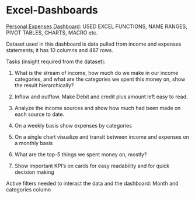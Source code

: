 # Excel-Dashboards

<a href="https://github.com/mdrsd97/Excel-Dashboards/blob/main/Personal%20Expenses%20Dashboard.xlsm">Personal Expenses Dashboard</a>: USED EXCEL FUNCTIONS, NAME RANGES, PIVOT TABLES, CHARTS, MACRO etc. 

Dataset used in this dashboard is data pulled from income and expenses statements; it has 10 columns and 487 rows.

Tasks (insight required from the dataset):

1) What is the stream of income, how much do we make in our income categories, and what are the categories we spent this money on, show the result hierarchically?

2) Inflow and outflow. Make Debit and credit plus amount left easy to read.

3) Analyze the income sources and show how much had been made on each source to date.

4) On a weekly basis show expenses by categories

5) On a single chart visualize and transit between income and expenses on a monthly basis

6) What are the top-5 things we spent money on, mostly?

7) Show important KPI’s on cards for easy readability and for quick decision making

Active filters needed to interact the data and the dashboard: Month and categories column

